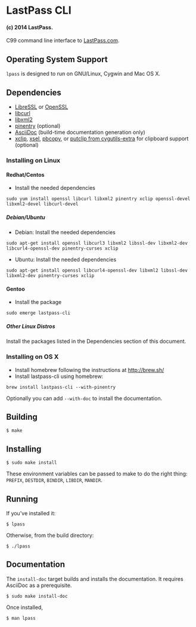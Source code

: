 # LastPass CLI
#### (c) 2014 LastPass.

C99 command line interface to [LastPass.com](https://lastpass.com/).

## Operating System Support

`lpass` is designed to run on GNU/Linux, Cygwin and Mac OS X.

## Dependencies

* [LibreSSL](http://www.libressl.org/) or [OpenSSL](https://www.openssl.org/)
* [libcurl](http://curl.haxx.se/)
* [libxml2](http://xmlsoft.org/)
* [pinentry](https://www.gnupg.org/related_software/pinentry/index.en.html) (optional)
* [AsciiDoc](http://www.methods.co.nz/asciidoc/) (build-time documentation generation only)
* [xclip](http://sourceforge.net/projects/xclip/), [xsel](http://www.vergenet.net/~conrad/software/xsel/), [pbcopy](https://developer.apple.com/library/mac/documentation/Darwin/Reference/ManPages/man1/pbcopy.1.html), or [putclip from cygutils-extra](https://cygwin.com/cgi-bin2/package-grep.cgi?grep=cygutils-extra) for clipboard support (optional)

### Installing on Linux
#### Redhat/Centos
* Install the needed dependencies

```
sudo yum install openssl libcurl libxml2 pinentry xclip openssl-devel libxml2-devel libcurl-devel
```


##### Debian/Ubuntu
* Debian: Install the needed dependencies

```
sudo apt-get install openssl libcurl3 libxml2 libssl-dev libxml2-dev libcurl4-openssl-dev pinentry-curses xclip
```

* Ubuntu: Install the needed dependencies

```
sudo apt-get install openssl libcurl4-openssl-dev libxml2 libssl-dev libxml2-dev pinentry-curses xclip
```

#### Gentoo
* Install the package
```
sudo emerge lastpass-cli
```

##### Other Linux Distros
Install the packages listed in the Dependencies section of this document.

### Installing on OS X
* Install homebrew following the instructions at http://brew.sh/
* Install lastpass-cli using homebrew:

```
brew install lastpass-cli --with-pinentry
```

Optionally you can add `--with-doc` to install the documentation.

## Building

    $ make

## Installing

    $ sudo make install

These environment variables can be passed to make to do the right thing: `PREFIX`, `DESTDIR`, `BINDIR`, `LIBDIR`, `MANDIR`.

## Running

If you've installed it:

    $ lpass

Otherwise, from the build directory:

    $ ./lpass

## Documentation

The `install-doc` target builds and installs the documentation.
It requires AsciiDoc as a prerequisite.

    $ sudo make install-doc

Once installed,

    $ man lpass
